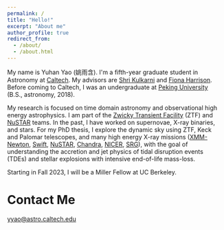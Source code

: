 ```yaml
---
permalink: /
title: "Hello!"
excerpt: "About me"
author_profile: true
redirect_from: 
  - /about/
  - /about.html
---
```


My name is Yuhan Yao (姚雨含). I'm a fifth-year graduate student in Astronomy at  [Caltech](https://www.caltech.edu/). My advisors are [Shri Kulkarni](https://sites.astro.caltech.edu/~srk/) and [Fiona Harrison](http://www.srl.caltech.edu/personnel/fiona/). Before coming to Caltech, I was an undergraduate at [Peking University](https://english.pku.edu.cn/) (B.S., astronomy, 2018). 

My research is focused on time domain astronomy and observational high energy astrophysics. I am part of the [Zwicky Transient Facility](http://www.ptf.caltech.edu/ztf) (ZTF) and [NuSTAR](https://heag.caltech.edu/) teams. In the past, I have worked on supernovae, X-ray binaries, and stars. For my PhD thesis, I explore the dynamic sky using ZTF, Keck and Palomar telescopes, and many high energy X-ray missions ([XMM-Newton](https://www.cosmos.esa.int/web/xmm-newton/), [Swift](https://swift.gsfc.nasa.gov/), [NuSTAR](https://www.nustar.caltech.edu/),    [Chandra](https://chandra.harvard.edu/), [NICER](https://heasarc.gsfc.nasa.gov/docs/nicer/),    [SRG](https://en.wikipedia.org/wiki/Spektr-RG)), with the goal of understanding the accretion and jet physics of tidal disruption events (TDEs) and stellar explosions with intensive end-of-life mass-loss.

Starting in Fall 2023, I will be a Miller Fellow at UC Berkeley.

<!-- I go by "she/her" pronouns. I'm happy to talk anytime with students interested in working on a research project.-->


Contact Me
======
yyao@astro.caltech.edu
